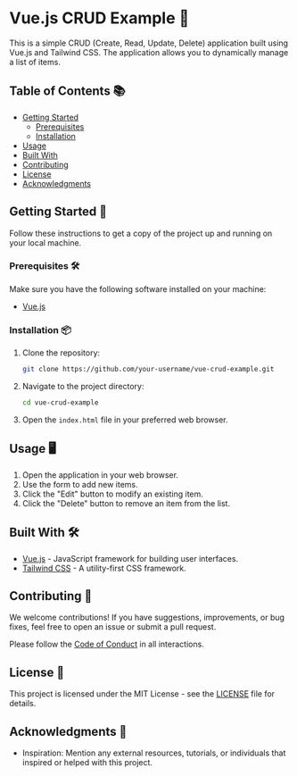 # Vue.js CRUD Example 📝

This is a simple CRUD (Create, Read, Update, Delete) application built using Vue.js and Tailwind CSS. The application allows you to dynamically manage a list of items.

## Table of Contents 📚

- [Getting Started](#getting-started)
  - [Prerequisites](#prerequisites)
  - [Installation](#installation)
- [Usage](#usage)
- [Built With](#built-with)
- [Contributing](#contributing)
- [License](#license)
- [Acknowledgments](#acknowledgments)

## Getting Started 🚀

Follow these instructions to get a copy of the project up and running on your local machine.

### Prerequisites 🛠️

Make sure you have the following software installed on your machine:

- [Vue.js](https://vuejs.org/)

### Installation 📦

1. Clone the repository:

   ```bash
   git clone https://github.com/your-username/vue-crud-example.git
   ```

2. Navigate to the project directory:

   ```bash
   cd vue-crud-example
   ```

3. Open the `index.html` file in your preferred web browser.

## Usage 🖥️

1. Open the application in your web browser.
2. Use the form to add new items.
3. Click the "Edit" button to modify an existing item.
4. Click the "Delete" button to remove an item from the list.

## Built With 🛠️

- [Vue.js](https://vuejs.org/) - JavaScript framework for building user interfaces.
- [Tailwind CSS](https://tailwindcss.com/) - A utility-first CSS framework.

## Contributing 🤝

We welcome contributions! If you have suggestions, improvements, or bug fixes, feel free to open an issue or submit a pull request.

Please follow the [Code of Conduct](CODE_OF_CONDUCT.md) in all interactions.

## License 📄

This project is licensed under the MIT License - see the [LICENSE](LICENSE) file for details.

## Acknowledgments 🙌

- Inspiration: Mention any external resources, tutorials, or individuals that inspired or helped with this project.
